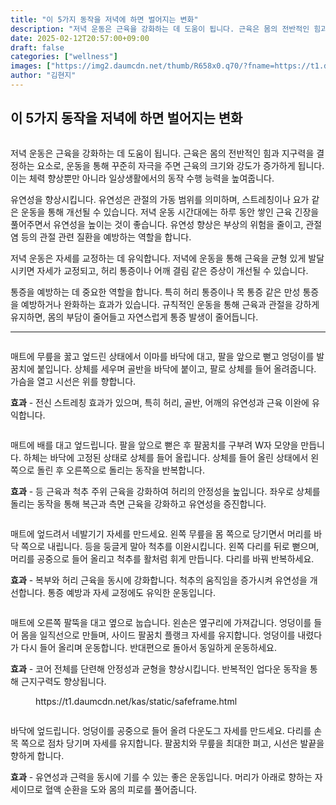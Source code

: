 ```yaml
---
title: "이 5가지 동작을 저녁에 하면 벌어지는 변화"
description: "저녁 운동은 근육을 강화하는 데 도움이 됩니다. 근육은 몸의 전반적인 힘과 지구력을 결정하는 요소로, 운동을 통해 꾸준히 자극을 주면 근육의 크기와 강도가 증가하게 됩니다. 이는 체력 향상뿐만 아니라 일상생활에서의 동작 수행 능력을 높여줍니다."
date: 2025-02-12T20:57:00+09:00
draft: false
categories: ["wellness"]
images: ["https://img2.daumcdn.net/thumb/R658x0.q70/?fname=https://t1.daumcdn.net/news/202411/05/tenbody/20241105195002172inmz.jpg", "https://t1.daumcdn.net/news/202411/05/tenbody/20241105195002428tcdx.gif", "https://t1.daumcdn.net/news/202411/05/tenbody/20241105195002842cjgv.gif", "https://t1.daumcdn.net/news/202411/05/tenbody/20241105195003228lilm.gif", "https://t1.daumcdn.net/news/202411/05/tenbody/20241105195003548rues.gif"]
author: "김현지"
---
```


<h2 >이 5가지 동작을 저녁에 하면 벌어지는 변화</h2> <figure ><img src="https://img2.daumcdn.net/thumb/R658x0.q70/?fname=https://t1.daumcdn.net/news/202411/05/tenbody/20241105195002172inmz.jpg" alt=""/></figure> <p>저녁 운동은 근육을 강화하는 데 도움이 됩니다. 근육은 몸의 전반적인 힘과 지구력을 결정하는 요소로, 운동을 통해 꾸준히 자극을 주면 근육의 크기와 강도가 증가하게 됩니다. 이는 체력 향상뿐만 아니라 일상생활에서의 동작 수행 능력을 높여줍니다.</p> <p>유연성을 향상시킵니다. 유연성은 관절의 가동 범위를 의미하며, 스트레칭이나 요가 같은 운동을 통해 개선될 수 있습니다. 저녁 운동 시간대에는 하루 동안 쌓인 근육 긴장을 풀어주면서 유연성을 높이는 것이 좋습니다. 유연성 향상은 부상의 위험을 줄이고, 관절염 등의 관절 관련 질환을 예방하는 역할을 합니다.</p> <p>저녁 운동은 자세를 교정하는 데 유익합니다. 저녁에 운동을 통해 근육을 균형 있게 발달시키면 자세가 교정되고, 허리 통증이나 어깨 결림 같은 증상이 개선될 수 있습니다.</p> <p>통증을 예방하는 데 중요한 역할을 합니다. 특히 허리 통증이나 목 통증 같은 만성 통증을 예방하거나 완화하는 효과가 있습니다. 규칙적인 운동을 통해 근육과 관절을 강하게 유지하면, 몸의 부담이 줄어들고 자연스럽게 통증 발생이 줄어듭니다.</p> <hr /> <figure ><img src="https://t1.daumcdn.net/news/202411/05/tenbody/20241105195002428tcdx.gif" alt=""/></figure> <p>매트에 무릎을 꿇고 엎드린 상태에서 이마를 바닥에 대고, 팔을 앞으로 뻗고 엉덩이를 발꿈치에 붙입니다. 상체를 세우며 골반을 바닥에 붙이고, 팔로 상체를 들어 올려줍니다. 가슴을 열고 시선은 위를 향합니다.</p> <p><strong>효과</strong> - 전신 스트레칭 효과가 있으며, 특히 허리, 골반, 어깨의 유연성과 근육 이완에 유익합니다.</p> <figure ><img src="https://t1.daumcdn.net/news/202411/05/tenbody/20241105195002842cjgv.gif" alt=""/></figure> <p>매트에 배를 대고 엎드립니다. 팔을 앞으로 뻗은 후 팔꿈치를 구부려 W자 모양을 만듭니다. 하체는 바닥에 고정된 상태로 상체를 들어 올립니다. 상체를 들어 올린 상태에서 왼쪽으로 돌린 후 오른쪽으로 돌리는 동작을 반복합니다.</p> <p><strong>효과</strong> - 등 근육과 척추 주위 근육을 강화하여 허리의 안정성을 높입니다. 좌우로 상체를 돌리는 동작을 통해 복근과 측면 근육을 강화하고 유연성을 증진합니다.</p> <figure ><img src="https://t1.daumcdn.net/news/202411/05/tenbody/20241105195003228lilm.gif" alt=""/></figure> <p>매트에 엎드려서 네발기기 자세를 만드세요. 왼쪽 무릎을 몸 쪽으로 당기면서 머리를 바닥 쪽으로 내립니다. 등을 둥글게 말아 척추를 이완시킵니다. 왼쪽 다리를 뒤로 뻗으며, 머리를 공중으로 들어 올리고 척추를 활처럼 휘게 만듭니다. 다리를 바꿔 반복하세요.</p> <p><strong>효과</strong> - 복부와 허리 근육을 동시에 강화합니다. 척추의 움직임을 증가시켜 유연성을 개선합니다. 통증 예방과 자세 교정에도 유익한 운동입니다.</p> <figure ><img src="https://t1.daumcdn.net/news/202411/05/tenbody/20241105195003548rues.gif" alt=""/></figure> <p>매트에 오른쪽 팔뚝을 대고 옆으로 눕습니다. 왼손은 옆구리에 가져갑니다. 엉덩이를 들어 몸을 일직선으로 만들며, 사이드 팔꿈치 플랭크 자세를 유지합니다. 엉덩이를 내렸다가 다시 들어 올리며 운동합니다. 반대편으로 돌아서 동일하게 운동하세요.</p> <p><strong>효과</strong> - 코어 전체를 단련해 안정성과 균형을 향상시킵니다. 반복적인 업다운 동작을 통해 근지구력도 향상됩니다.</p> <figure ><div > https://t1.daumcdn.net/kas/static/safeframe.html </div></figure> <figure ><img src="https://t1.daumcdn.net/news/202411/05/tenbody/20241105195003894tyul.gif" alt=""/></figure> <p>바닥에 엎드립니다. 엉덩이를 공중으로 들어 올려 다운도그 자세를 만드세요. 다리를 손목 쪽으로 점차 당기며 자세를 유지합니다. 팔꿈치와 무릎을 최대한 펴고, 시선은 발끝을 향하게 합니다.</p> <p><strong>효과</strong> - 유연성과 근력을 동시에 기를 수 있는 좋은 운동입니다. 머리가 아래로 향하는 자세이므로 혈액 순환을 도와 몸의 피로를 풀어줍니다.</p>